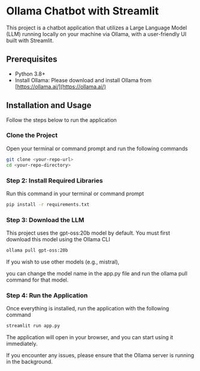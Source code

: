 # Ollama Chatbot with Streamlit

This project is a chatbot application that utilizes a Large Language Model (LLM) running locally on your machine via Ollama, with a user-friendly UI built with Streamlit.

## Prerequisites

- Python 3.8+
- Install Ollama: Please download and install Ollama from [https://ollama.ai/](https://ollama.ai/)

## Installation and Usage

Follow the steps below to run the application

### Clone the Project

Open your terminal or command prompt and run the following commands

```bash
git clone <your-repo-url>
cd <your-repo-directory>
```

### Step 2: Install Required Libraries

Run this command in your terminal or command prompt

```bash
pip install -r requirements.txt
```
### Step 3: Download the LLM

This project uses the gpt-oss:20b model by default. You must first download this model using the Ollama CLI

```bash
ollama pull gpt-oss:20b
```

If you wish to use other models (e.g., mistral), 

you can change the model name in the app.py file and run the ollama pull command for that model.

### Step 4: Run the Application

Once everything is installed, run the application with the following command

```bash
streamlit run app.py
```
The application will open in your browser, and you can start using it immediately.

If you encounter any issues, please ensure that the Ollama server is running in the background.